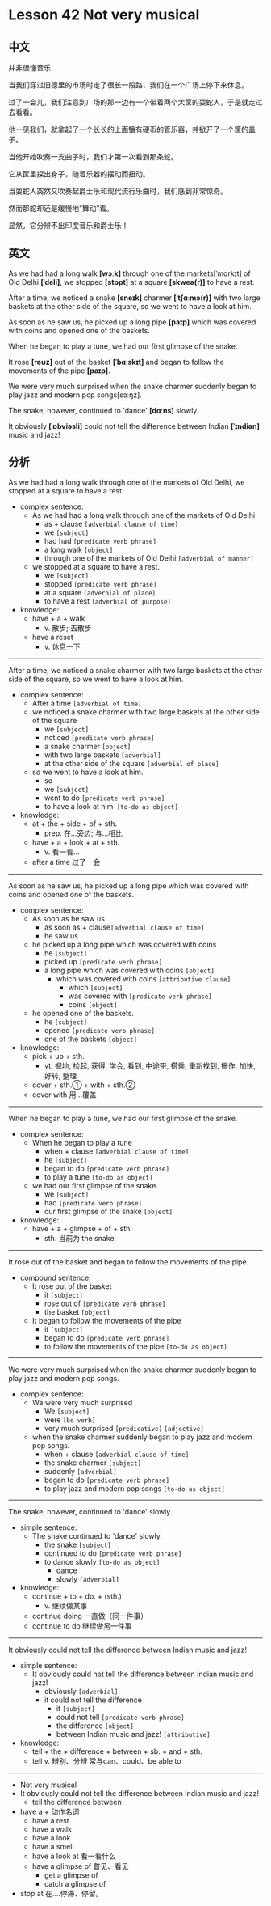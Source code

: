 # Lesson 42 Not very musical 

## 中文

并非很懂音乐

当我们穿过旧德里的市场时走了很长一段路，我们在一个广场上停下来休息。

过了一会儿，我们注意到广场的那一边有一个带着两个大筐的耍蛇人，于是就走过去看看。

他一见我们，就拿起了一个长长的上面镶有硬币的管乐器，并掀开了一个筐的盖子。

当他开始吹奏一支曲子时，我们才第一次看到那条蛇。

它从筐里探出身子，随着乐器的摆动而扭动。

当耍蛇人突然又吹奏起爵士乐和现代流行乐曲时，我们感到非常惊奇。

然而那蛇却还是缓慢地“舞动”着。

显然，它分辨不出印度音乐和爵士乐！

## 英文

As we had had a long walk **[wɔːk]** through one of the markets[ˈmɑrkɪt] of Old Delhi **[ˈdeli]**, we stopped **[stɒpt]** at a square **[skweə(r)]** to have a rest.

After a time, we noticed a snake **[sneɪk]** charmer **[ˈtʃɑːmə(r)]** with two large baskets at the other side of the square, so we went to have a look at him.

As soon as he saw us, he picked up a long pipe **[paɪp]** which was covered with coins and opened one of the baskets.

When he began to play a tune, we had our first glimpse of the snake.

It rose **[rəʊz]** out of the basket **[ˈbɑːskɪt]** and began to follow the movements of the pipe **[paɪp]**.

We were very much surprised when the snake charmer suddenly began to play jazz and modern pop songs[sɔːŋz].

The snake, however, continued to 'dance' **[dɑːns]** slowly.

It obviously **[ˈɒbviəsli]** could not tell the difference between Indian **[ˈɪndiən]** music and jazz!

## 分析

As we had had a long walk through one of the markets of Old Delhi, we stopped at a square to have a rest.
- complex sentence:
    - As we had had a long walk through one of the markets of Old Delhi
        - as + clause `[adverbial clause of time]`
        - we `[subject]`
        - had had `[predicate verb phrase]`
        - a long walk `[object]`
        - through one of the markets of Old Delhi `[adverbial of manner]`
    - we stopped at a square to have a rest.
        - we `[subject]`
        - stopped `[predicate verb phrase]` 
        - at a square `[adverbial of place]`
        - to have a rest `[adverbial of purpose]`
- knowledge:
    - have + a + walk
        - v. 散步; 去散步
    - have a reset 
        - v. 休息一下
  
---

After a time, we noticed a snake charmer with two large baskets at the other side of the square, so we went to have a look at him.
- complex sentence:
    - After a time `[adverbial of time]`
    - we noticed a snake charmer with two large baskets at the other side of the square
        - we `[subject]`
        - noticed `[predicate verb phrase]` 
        - a snake charmer `[object]`
        - with two large baskets `[adverbial]`
        - at the other side of the square `[adverbial of place]`
    - so we went to have a look at him.
        - so 
        - we `[subject]`
        - went to do `[predicate verb phrase]`
        - to have a look at him` [to-do as object]`
- knowledge:
    - at + the + side + of + sth.
        - prep. 在...旁边; 与...相比
    - have + a + look + at + sth.
        - v. 看一看...
    - after a time 过了一会
  
---

As soon as he saw us, he picked up a long pipe which was covered with coins and opened one of the baskets.
- complex sentence:
    - As soon as he saw us
        - as soon as + clause`[adverbial clause of time]`
        - he saw us 
    - he picked up a long pipe which was covered with coins
        - he `[subject]`
        - picked up `[predicate verb phrase]`
        - a long pipe which was covered with coins `[object]`
            - which was covered with coins `[attributive clause]`
                - which `[subject]`
                - was covered with `[predicate verb phrase]`
                - coins `[object]`
    - he opened one of the baskets.
        - he `[subject]`
        - opened `[predicate verb phrase]` 
        - one of the baskets `[object]`
- knowledge:
    - pick + up + sth.
        - vt. 掘地, 捡起, 获得, 学会, 看到, 中途带, 搭乘, 重新找到, 振作, 加快, 好转, 整理
    - cover + sth.① + with + sth.②
    - cover with 用...覆盖
  
---

When he began to play a tune, we had our first glimpse of the snake.
- complex sentence:
    - When he began to play a tune
        - when + clause `[adverbial clause of time]`
        - he `[subject]`
        - began to do `[predicate verb phrase]`
        - to play a tune `[to-do as object]`
    - we had our first glimpse of the snake. 
        - we `[subject]`
        - had `[predicate verb phrase]` 
        - our first glimpse of the snake `[object]`
- knowledge:
    - have + a + glimpse + of + sth.
        - sth.  当前为 the snake.
  
---

It rose out of the basket and began to follow the movements of the pipe.
- compound sentence:
    - It rose out of the basket
        - it `[subject]`
        - rose out of `[predicate verb phrase]`
        - the basket `[object]`
    - It began to follow the movements of the pipe
        - it `[subject]`
        - began to do `[predicate verb phrase]`
        - to follow the movements of the pipe `[to-do as object]`
  
---

We were very much surprised when the snake charmer suddenly began to play jazz and modern pop songs.
- complex sentence: 
    - We were very much surprised 
        - We `[subject]`
        - were `[be verb]`
        - very much surprised `[predicative]` `[adjective]`
    - when the snake charmer suddenly began to play jazz and modern pop songs.  
        - when + clause `[adverbial clause of time]`
        - the snake charmer `[subject]`
        - suddenly `[adverbial]`
        - began to do `[predicate verb phrase]`
        - to play jazz and modern pop songs `[to-do as object]`
  
---

The snake, however, continued to 'dance' slowly.
- simple sentence:
    - The snake continued to 'dance' slowly.
        - the snake `[subject]`
        - continued to do `[predicate verb phrase]`
        - to dance slowly `[to-do as object]`
            - dance 
            - slowly `[adverbial]`
- knowledge:
    - continue + to + do. + (sth.)
        - v. 继续做某事
    - continue doing 一直做（同一件事）
    - continue to do 继续做另一件事
  
---

It obviously could not tell the difference between Indian music and jazz!
- simple sentence:
    - It obviously could not tell the difference between Indian music and jazz!
        - obviously `[adverbial]`
        - it could not tell the difference 
            - it `[subject]`
            - could not tell `[predicate verb phrase]`
            - the difference `[object]`
            - between Indian music and jazz! `[attributive]`
- knowledge:
    - tell + the + difference + between + sb. + and + sth.
    - tell v. 辨别、分辨 常与can、could、be able to
  
---

- Not very musical 
- It obviously could not tell the difference between Indian music and jazz!
   - tell the difference between
- have a + 动作名词 
   - have  a rest
   - have a walk
   - have a look
   - have a smell
   - have a look at 看一看什么
   - have a glimpse of 瞥见、看见
      - get a glimpse of 
      - catch a glimpse of
- stop at 在....停滞、停留。



